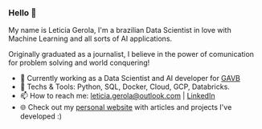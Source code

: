 ### Hello 👋
My name is Leticia Gerola, I'm a brazilian Data Scientist in love with Machine Learning and all sorts of AI applications. 

Originally graduated as a journalist, I believe in the power of comunication for problem solving and world conquering!

- 🔭 Currently working as a Data Scientist and AI developer for [GAVB](https://www.gavb.com.br/)
- 👯 Techs & Tools: Python, SQL, Docker, Cloud, GCP, Databricks.
- 📫 How to reach me: leticia.gerola@outlook.com | [LinkedIn](https://www.linkedin.com/in/let%C3%ADcia-gerola/) 
- 🌐 Check out my [personal website](https://medium.com/joguei-os-dados) with articles and projects I've developed :)
<!--
**gerolaleticia/gerolaleticia** is a ✨ _special_ ✨ repository because its `README.md` (this file) appears on your GitHub profile.

Here are some ideas to get you started:

- 🔭 I’m currently working on ...
- 🌱 I’m currently learning ...
- 👯 I’m looking to collaborate on ...
- 🤔 I’m looking for help with ...
- 💬 Ask me about ...
- 📫 How to reach me: ...
- 😄 Pronouns: ...
- ⚡ Fun fact: ...
-->

